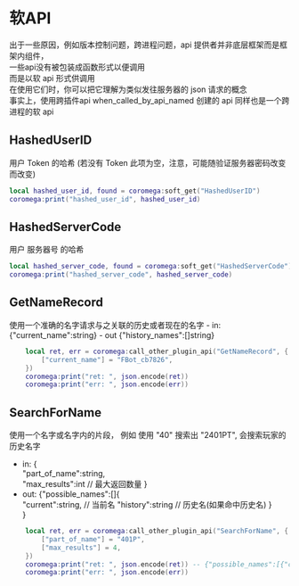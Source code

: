 # 软API

出于一些原因，例如版本控制问题，跨进程问题，api 提供者并非底层框架而是框架内组件，  
一些api没有被包装成函数形式以便调用  
而是以软 api 形式供调用  
在使用它们时，你可以把它理解为类似发往服务器的 json 请求的概念  
事实上，使用跨插件api when_called_by_api_named 创建的 api 同样也是一个跨进程的软 api  


## HashedUserID
用户 Token 的哈希 (若没有 Token 此项为空，注意，可能随验证服务器密码改变而改变)
``` lua
local hashed_user_id, found = coromega:soft_get("HashedUserID")
coromega:print("hashed_user_id", hashed_user_id)
```

## HashedServerCode
用户 服务器号 的哈希
```lua
local hashed_server_code, found = coromega:soft_get("HashedServerCode")
coromega:print("hashed_server_code", hashed_server_code)
```

## GetNameRecord  
使用一个准确的名字请求与之关联的历史或者现在的名字
    - in: {"current_name":string}
    - out {"history_names":[]string}
``` lua
    local ret, err = coromega:call_other_plugin_api("GetNameRecord", {
        ["current_name"] = "FBot_cb7826",
    })
    coromega:print("ret: ", json.encode(ret))
    coromega:print("err: ", json.encode(err))
```

## SearchForName
使用一个名字或名字内的片段， 例如 使用 "40" 搜索出 "2401PT", 会搜索玩家的历史名字
- in: {  
        "part_of_name":string,  
        "max_results":int  // 最大返回数量
    }  
- out:  {"possible_names":[]{  
            "current":string,  // 当前名
            "history":string   // 历史名(如果命中历史名)
        }  
    }
``` lua
    local ret, err = coromega:call_other_plugin_api("SearchForName", {
        ["part_of_name"] = "401P",
        ["max_results"] = 4,
    })
    coromega:print("ret: ", json.encode(ret)) -- {"possible_names":[{"current":"2401PT","history":"2401PT"}]}
    coromega:print("err: ", json.encode(err))
```
